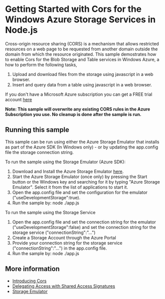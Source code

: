 ﻿# Getting Started with Cors for the Windows Azure Storage Services in Node.js

Cross-origin resource sharing (CORS) is a mechanism that allows restricted resources on a web page to be requested from another domain outside the domain from which the resource originated.
This sample demostrates how to enable Cors for the Blob Storage and Table services in Windows Azure, a how to perform the following tasks,

1. Upload and download files from the storage using javascript in a web browser.
2. Insert and query data from a table using javascript in a web browser. 

If you don't have a Microsoft Azure subscription you can
get a FREE trial account [here](http://go.microsoft.com/fwlink/?LinkId=330212)

**Note: This sample will overwrite any existing CORS rules in the Azure Subscription you use. No cleanup is done after the sample is run.**

## Running this sample

This sample can be run using either the Azure Storage Emulator that installs as part of the Azure SDK (In Windows only) - or by
updating the app.config file the storage connection string.

To run the sample using the Storage Emulator (Azure SDK):

1. Download and Install the Azure Storage Emulator [here](http://azure.microsoft.com/en-us/downloads/).
2. Start the Azure Storage Emulator (once only) by pressing the Start button or the Windows key and searching for it by typing "Azure Storage Emulator". Select it from the list of applications to start it.
3. Open the app.config file and set the configuration for the emulator ("useDevelopmentStorage":true).
4. Run the sample by: node ./app.js

To run the sample using the Storage Service

1. Open the app.config file and set the connection string for the emulator ("useDevelopmentStorage":false) and set the connection string for the storage service ("connectionString":"...")
2. Create a Storage Account through the Azure Portal
3. Provide your connection string for the storage service ("connectionString":"...") in the app.config file. 
4. Run the sample by: node ./app.js

## More information
- [Introducing Cors](https://blogs.msdn.microsoft.com/windowsazurestorage/2014/02/03/windows-azure-storage-introducing-cors/)
- [Delegating Access with Shared Access Signatures](http://azure.microsoft.com/en-us/documentation/articles/storage-dotnet-shared-access-signature-part-1/)
- [Storage Emulator](https://azure.microsoft.com/en-us/documentation/articles/storage-use-emulator/)
